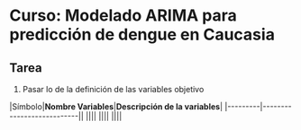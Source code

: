 # Curso: Modelado ARIMA para predicción de dengue en Caucasia

## Tarea 

1. Pasar lo de la definición de las variables objetivo

|Símbolo|**Nombre Variables**|**Descripción de la variables**|
|---------|---------------------------||
||||
||||
||||




